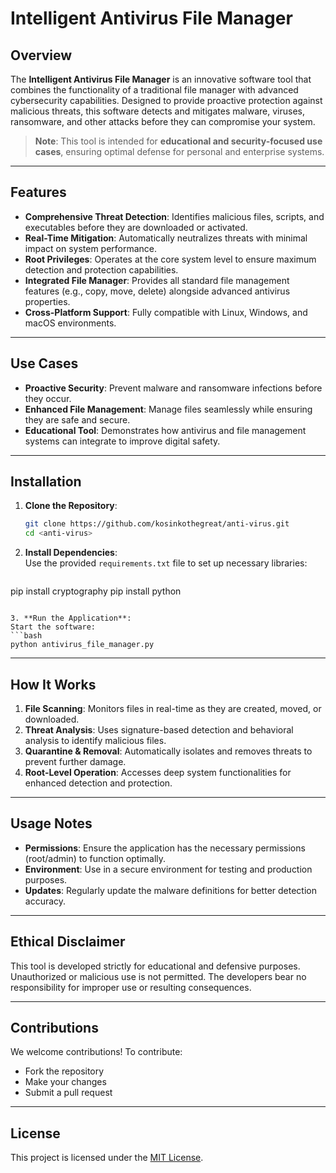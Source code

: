# Intelligent Antivirus File Manager  

## Overview  
The **Intelligent Antivirus File Manager** is an innovative software tool that combines the functionality of a traditional file manager with advanced cybersecurity capabilities. Designed to provide proactive protection against malicious threats, this software detects and mitigates malware, viruses, ransomware, and other attacks before they can compromise your system.  

> **Note**: This tool is intended for **educational and security-focused use cases**, ensuring optimal defense for personal and enterprise systems.  

---

## Features  
- **Comprehensive Threat Detection**: Identifies malicious files, scripts, and executables before they are downloaded or activated.  
- **Real-Time Mitigation**: Automatically neutralizes threats with minimal impact on system performance.  
- **Root Privileges**: Operates at the core system level to ensure maximum detection and protection capabilities.  
- **Integrated File Manager**: Provides all standard file management features (e.g., copy, move, delete) alongside advanced antivirus properties.  
- **Cross-Platform Support**: Fully compatible with Linux, Windows, and macOS environments.  

---

## Use Cases  
- **Proactive Security**: Prevent malware and ransomware infections before they occur.  
- **Enhanced File Management**: Manage files seamlessly while ensuring they are safe and secure.  
- **Educational Tool**: Demonstrates how antivirus and file management systems can integrate to improve digital safety.  

---

## Installation  
1. **Clone the Repository**:  
   ```bash  
   git clone https://github.com/kosinkothegreat/anti-virus.git  
   cd <anti-virus>  
   ```  

2. **Install Dependencies**:  
   Use the provided `requirements.txt` file to set up necessary libraries:  
   ```bash
   
pip install cryptography
pip install python
   ```  

3. **Run the Application**:  
   Start the software:  
   ```bash  
   python antivirus_file_manager.py  
   ```  

---

## How It Works  
1. **File Scanning**: Monitors files in real-time as they are created, moved, or downloaded.  
2. **Threat Analysis**: Uses signature-based detection and behavioral analysis to identify malicious files.  
3. **Quarantine & Removal**: Automatically isolates and removes threats to prevent further damage.  
4. **Root-Level Operation**: Accesses deep system functionalities for enhanced detection and protection.  

---

## Usage Notes  
- **Permissions**: Ensure the application has the necessary permissions (root/admin) to function optimally.  
- **Environment**: Use in a secure environment for testing and production purposes.  
- **Updates**: Regularly update the malware definitions for better detection accuracy.  

---

## Ethical Disclaimer  
This tool is developed strictly for educational and defensive purposes. Unauthorized or malicious use is not permitted. The developers bear no responsibility for improper use or resulting consequences.  

---

## Contributions  
We welcome contributions! To contribute:  
- Fork the repository  
- Make your changes  
- Submit a pull request  

---

## License  
This project is licensed under the [MIT License](LICENSE).  

